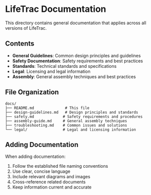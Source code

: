 # LifeTrac Documentation

This directory contains general documentation that applies across all versions of LifeTrac.

## Contents

- **General Guidelines**: Common design principles and guidelines
- **Safety Documentation**: Safety requirements and best practices
- **Standards**: Technical standards and specifications
- **Legal**: Licensing and legal information
- **Assembly**: General assembly techniques and best practices

## File Organization

```
docs/
├── README.md              # This file
├── design-guidelines.md   # Design principles and standards
├── safety.md             # Safety requirements and procedures
├── assembly-guide.md     # General assembly techniques
├── troubleshooting.md    # Common issues and solutions
└── legal/                # Legal and licensing information
```

## Adding Documentation

When adding documentation:
1. Follow the established file naming conventions
2. Use clear, concise language
3. Include relevant diagrams and images
4. Cross-reference related documents
5. Keep information current and accurate